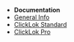 <!-- ![Logo](/media/clicklok_logo.png) -->

- **Documentation**
- [General Info](GENERAL.md)
- [ClickLok Standard](STANDARD.md)
- [ClickLok Pro](PRO.md) 
